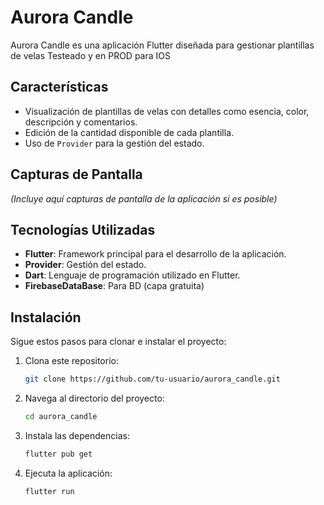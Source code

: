 # Aurora Candle

Aurora Candle es una aplicación Flutter diseñada para gestionar plantillas de velas
Testeado y en PROD para IOS

## Características

- Visualización de plantillas de velas con detalles como esencia, color, descripción y comentarios.
- Edición de la cantidad disponible de cada plantilla.
- Uso de `Provider` para la gestión del estado.

## Capturas de Pantalla

*(Incluye aquí capturas de pantalla de la aplicación si es posible)*

## Tecnologías Utilizadas

- **Flutter**: Framework principal para el desarrollo de la aplicación.
- **Provider**: Gestión del estado.
- **Dart**: Lenguaje de programación utilizado en Flutter.
- **FirebaseDataBase**: Para BD (capa gratuita)

## Instalación

Sigue estos pasos para clonar e instalar el proyecto:

1. Clona este repositorio:
   ```bash
   git clone https://github.com/tu-usuario/aurora_candle.git
2. Navega al directorio del proyecto:
   ```bash
   cd aurora_candle
3. Instala las dependencias:
   ```bash
   flutter pub get
4. Ejecuta la aplicación:
    ```bash
    flutter run